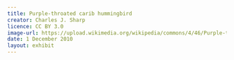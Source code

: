 ```yaml
---
title: Purple-throated carib hummingbird
creator: Charles J. Sharp
licence: CC BY 3.0
image-url: https://upload.wikimedia.org/wikipedia/commons/4/46/Purple-throated_carib_hummingbird_feeding.jpg
date: 1 December 2010
layout: exhibit
---
```

